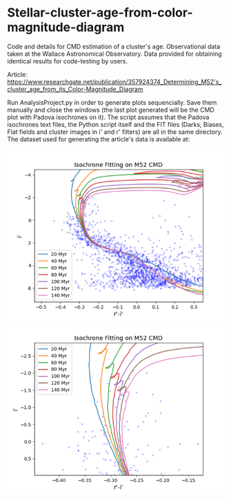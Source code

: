 # Stellar-cluster-age-from-color-magnitude-diagram
Code and details for CMD estimation of a cluster's age. Observational data taken at the Wallace Astronomical Observatory. Data provided for obtaining identical results for code-testing by users.

Article: https://www.researchgate.net/publication/357924374_Determining_M52's_cluster_age_from_its_Color-Magnitude_Diagram

Run AnalysisProject.py in order to generate plots sequencially. Save them manually and close the windows (the last plot generated will be the CMD plot with Padova isochrones on it). The script assumes that the Padova isochrones text files, the Python script itself and the FIT files (Darks, Biases, Flat fields and cluster images in i' and r' filters) are all in the same directory. The dataset used for generating the article's data is available at: 

![alt text](https://github.com/codr-oneci/Stellar-cluster-age-from-color-magnitude-diagram/blob/main/CMD_Isochrones_M52.png)
![alt text](https://github.com/codr-oneci/Stellar-cluster-age-from-color-magnitude-diagram/blob/main/CMD_Isochrones_M52_detail.png)


